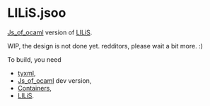 # LILiS.jsoo

[Js_of_ocaml](https://github.com/ocsigen/js_of_ocaml) version of [LILiS](https://github.com/Drup/LILiS).

WIP, the design is not done yet. redditors, please wait a bit more. :)

To build, you need
 - [tyxml](https://github.com/ocsigen/tyxml),
 - [Js_of_ocaml](https://github.com/ocsigen/js_of_ocaml) dev version,
 - [Containers](https://github.com/c-cube/ocaml-containers),
 - [LILiS](https://github.com/Drup/LILiS).
